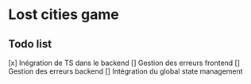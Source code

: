 # Lost cities game

## Todo list

[x] Inégration de TS dans le backend
[] Gestion des erreurs frontend
[] Gestion des erreurs backend
[] Intégration du global state management
